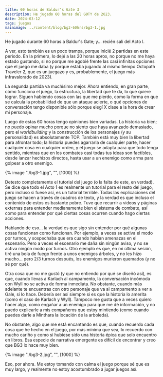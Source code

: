 ```yaml
---
title: 60 horas de Baldur's Gate 3
description: He jugado 60 horas del GOTY de 2023.
date: 2024-03-12
tags: juegos
mainimage: ../content/blog/bg3-60hrs/bg3-1.jpg
---
```


He jugado durante 60 horas a Baldur's Gate; y... recién salí del Acto I.

A ver, esto también es un poco trampa, porque inicié 2 partidas en este periodo. En la primera, lo dejé a las 20 horas aprox, no porque no me haya estado gustando, si no porque me agobié frente las casi infinitas opciones que el juego me daba (y porque estaba jugando al mismo tiempo Octopath Traveler 2, que es un juegazo y es, probablemente, el juego más infravalorado de 2023).

La segunda partida va muchísimo mejor. Ahora entiendo, en gran parte, cómo funciona el juego, la estructura, la libertad que te da, lo que quiere lograr. Siguen habiendo cosas con las que me pierdo, como la forma en que se calcula la probabilidad de que un ataque acierte, o qué opciones de conversación tengo disponible sólo porque elegí X clase a la hora de crear mi personaje.

Luego de estas 60 horas tengo opiniones bien variadas. La historia va bien; no puedo opinar mucho porque no siento que haya avanzado demasiado, pero el *worldbuilding* y la construcción de los personajes (y su personalidad) es absolutamente TOP. También está muy bien la libertad para afrontar todo; la historia puedes agarrarla de cualquier parte, hacer cualquier cosa en cualquier orden, y el juego se adapta para que todo tenga sentido, mientras que en los combates casi todas tus ideas son factibles, desde lanzar hechizos directos, hasta usar a un enemigo como arma para golpear a otro enemigo.

{% image "./bg3-1.jpg", "", [1000] %}

Detesto completamente el tutorial del juego (o la falta de este, en verdad). Se dice que todo el Acto 1 es realmente un tutorial para el resto del juego, pero incluso si fuese así, es un tutorial terrible. Todas las explicaciones del juego se hacen a través de cuadros de texto, y la verdad es que incluso el contenido de estos es bastante pobre. Tuve que recurrir a videos y páginas externas para entender medianamente bien el sistema de combate, así como para entender por qué ciertas cosas ocurren cuando hago ciertas acciones.

Hablando de eso... la verdad es que sigo sin entender por qué algunas cosas funcionan como funcionan. Por ejemplo, a veces se activa el modo por turnos, y sospechaba que era cuando habían amenazas en el escenario. Pero a veces el escenario me daña sin ningún aviso, y no se activa ningún modo por turnos. Otro ejemplo es que, en mi última sesión, tiré una bola de fuego frente a unos enemigos árboles, y no les hizo mucho... pero 2/3 turnos después, los enemigos murieron quemados (y no sé por qué).

Otra cosa que no me gustó (y que no entiendo por qué se diseñó así), es que, cuando llevas a Karlach al campamento, la conversación incómoda con Wyll no se activa de forma inmediata. No obstante, cuando más adelante te encuentras con otro personaje que va al campamento a ver a Gale, sí lo hace. Debería ser así siempre si es que la historia lo amerita (como el caso de Karlach y Wyll). Tampoco me gusta que a veces quiero hacer algo, como engañar a un enemigo para que me dé información, y no puedo explicarle a mis compañeros que estoy mintiendo (como cuando puedes darle a Minthara la locación de la arboleda).

No obstante, algo que me está encantando es que, cuando recuerdo cada cosa que he hecho en el juego, por más mínima que sea, lo recuerdo con mucho cariño y como si hubiese sido una historia épica que solo encuentro en libros. Esa especie de narrativa emergente es difícil de encontrar y creo que BG3 lo hace muy bien.

{% image "./bg3-2.jpg", "", [1000] %}

Eso, por ahora. Me estoy tomando con calma el juego porque sé que es muy largo, y realmente no estoy acostumbrado a jugar juegos así.
